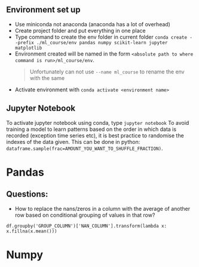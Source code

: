 ## Environment set up

- Use miniconda not anaconda (anaconda has a lot of overhead)
- Create project folder and put everything in one place
- Type command to create the env folder in current folder
  `conda create --prefix ./ml_course/env pandas numpy scikit-learn jupyter matplotlib`
- Environment created will be named in the form `<absolute path to where command is run>/ml_course/env`.
  > Unfortunately can not use `--name ml_course` to rename the env with the same
- Activate environment with `conda activate <environment name>`

## Jupyter Notebook
To activate jupyter notebook using conda, type `jupyter notebook`
To avoid training a model to learn patterns based on the order in which data is recorded (exception time series etc),
it is best practice to randomise the indexes of the data given. This can be done in python:
`dataframe.sample(frac=AMOUNT_YOU_WANT_TO_SHUFFLE_FRACTION)`. 

# Pandas
## Questions:
- How to replace the nans/zeros in a column with the average of another row based on conditional grouping of values in that row?

`df.groupby('GROUP_COLUMN')['NAN_COLUMN'].transform(lambda x: x.fillna(x.mean()))`

# Numpy



